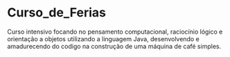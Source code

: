 # Curso_de_Ferias
Curso intensivo focando no pensamento computacional, raciocínio lógico e orientação a objetos utilizando a linguagem Java, desenvolvendo e amadurecendo do codigo na construção de uma máquina de café simples.
